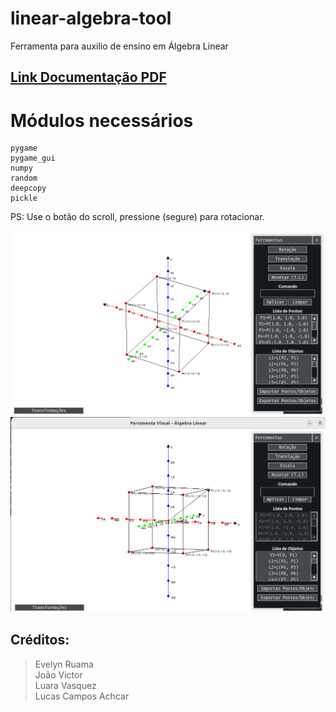 # linear-algebra-tool
Ferramenta para auxilio de ensino em Álgebra Linear

## [Link Documentação PDF](https://github.com/AchcarLucas/linear-algebra-tool/blob/main/DOCUMENTA%C3%87%C3%83O.pdf)

# Módulos necessários<br />

```
pygame
pygame_gui
numpy
random
deepcopy
pickle
```
PS: Use o botão do scroll, pressione (segure) para rotacionar.

![alt preview](https://github.com/AchcarLucas/linear-algebra-tool/blob/main/img_example/preview.png?raw=true)
![alt preview](https://raw.githubusercontent.com/AchcarLucas/linear-algebra-tool/main/img_example/Captura%20de%20tela%20de%202023-08-26%2006-19-45.png)


## Créditos:
> Evelyn Ruama <br />
> João Victor <br />
> Luara Vasquez <br />
> Lucas Campos Achcar <br />

